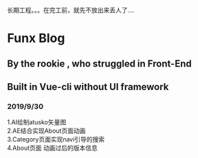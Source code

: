 长期工程。。。在完工前，就先不放出来丢人了....
# Funx Blog
## By the rookie , who struggled in Front-End
## Built in Vue-cli without UI framework  
### 2019/9/30  
1.AI绘制atusko矢量图  
2.AE结合实现About页面动画  
3.Category页面实现navi引导的搜索  
4.About页面 动画过后的版本信息  


